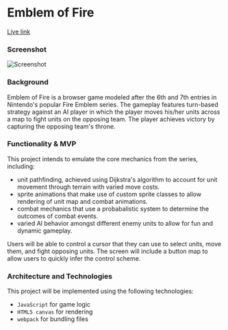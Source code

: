 # Emblem of Fire

[Live link](https://rowanlittlefield.github.io/JSFE7BOTW/)

### Screenshot
![Screenshot](https://user-images.githubusercontent.com/30376211/65392337-c3da7f00-dd41-11e9-9180-0419483ace30.jpg)

### Background
Emblem of Fire is a browser game modeled after the 6th and 7th entries in Nintendo's popular Fire Emblem series. The gameplay features turn-based strategy against an AI player in which the player moves his/her units across a map to fight units on the opposing team. The player achieves victory by capturing the opposing team's throne. 

### Functionality & MVP
This project intends to emulate the core mechanics from the series, including: 
* unit pathfinding, achieved using Dijkstra's algorithm to account for unit movement through terrain with varied move costs.
* sprite animations that make use of custom sprite classes to allow rendering of unit map and combat animations.
* combat mechanics that use a probabalistic system to determine the outcomes of combat events.
* varied AI behavior amongst different enemy units to allow for fun and dynamic gameplay.

Users will be able to control a cursor that they can use to select units, move them, and fight opposing units. The screen will include a button map to allow users to quickly infer the control scheme.

### Architecture and Technologies
This project will be implemented using the following technologies:

* `JavaScript` for game logic
* `HTML5 canvas` for rendering
*  `webpack` for bundling files
